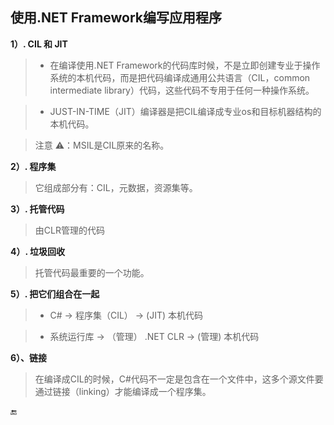 ## 使用.NET Framework编写应用程序



**1）. CIL 和 JIT**

> * 在编译使用.NET Framework的代码库时候，不是立即创建专业于操作系统的本机代码，而是把代码编译成通用公共语言（CIL，common intermediate library）代码，这些代码不专用于任何一种操作系统。
     
> * JUST-IN-TIME（JIT）编译器是把CIL编译成专业os和目标机器结构的本机代码。
     
>注意 ⚠️：MSIL是CIL原来的名称。


**2）. 程序集**

> 它组成部分有：CIL，元数据，资源集等。

**3）. 托管代码**

> 由CLR管理的代码

**4）. 垃圾回收**

> 托管代码最重要的一个功能。

**5）. 把它们组合在一起**

>* C# -> 程序集（CIL） -> (JIT) 本机代码

>* 系统运行库 -> （管理） .NET CLR -> (管理) 本机代码

**6）、链接**

> 在编译成CIL的时候，C#代码不一定是包含在一个文件中，这多个源文件要通过链接（linking）才能编译成一个程序集。


🔚